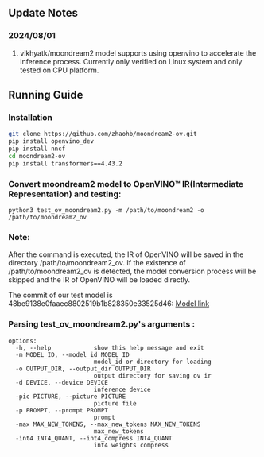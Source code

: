 ## Update Notes
### 2024/08/01
1. vikhyatk/moondream2 model supports using openvino to accelerate the inference process. Currently only verified on Linux system and only tested on CPU platform.

## Running Guide
### Installation


```bash
git clone https://github.com/zhaohb/moondream2-ov.git
pip install openvino_dev 
pip install nncf
cd moondream2-ov
pip install transformers==4.43.2
```
### Convert moondream2 model to OpenVINO™ IR(Intermediate Representation) and testing:
```shell
python3 test_ov_moondream2.py -m /path/to/moondream2 -o /path/to/moondream2_ov
```
### Note:
After the command is executed, the IR of OpenVINO will be saved in the directory /path/to/moondream2_ov. If the existence of /path/to/moondream2_ov is detected, the model conversion process will be skipped and the IR of OpenVINO will be loaded directly.

The commit of our test model is 48be9138e0faaec8802519b1b828350e33525d46: [Model link](https://hf-mirror.com/vikhyatk/moondream2/commit/48be9138e0faaec8802519b1b828350e33525d46)
### Parsing test_ov_moondream2.py's arguments :
```shell
options:
  -h, --help            show this help message and exit
  -m MODEL_ID, --model_id MODEL_ID
                        model_id or directory for loading
  -o OUTPUT_DIR, --output_dir OUTPUT_DIR
                        output directory for saving ov ir
  -d DEVICE, --device DEVICE
                        inference device
  -pic PICTURE, --picture PICTURE
                        picture file
  -p PROMPT, --prompt PROMPT
                        prompt
  -max MAX_NEW_TOKENS, --max_new_tokens MAX_NEW_TOKENS
                        max_new_tokens 
  -int4 INT4_QUANT, --int4_compress INT4_QUANT
                        int4 weights compress
```

